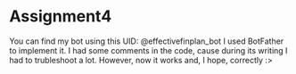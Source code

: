 # Assignment4
You can find my bot using this UID: @effectivefinplan_bot
I used BotFather to implement it.
I had some comments in the code, cause during its writing I had to trubleshoot a lot.
However, now it works and, I hope, correctly :>
